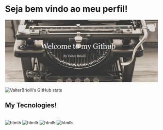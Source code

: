 # **Seja bem vindo ao meu perfil!**

![Welcome](https://github.com/ValterBriolli/ValterBriolli/blob/main/Machine%20BY.png)

![ValterBriolli's GitHub stats](https://github-readme-stats.vercel.app/api?username=ValterBriolli&theme=onedark)

## My Tecnologies!

<div style ='display:inline_block'></br>
<img align ="center" alt='html5' src="https://img.shields.io/badge/HTML5-E34F26?style=for-the-badge&logo=html5&logoColor=white "/>
<img align ="center" alt='html5' src="https://img.shields.io/badge/CSS3-1572B6?style=for-the-badge&logo=css3&logoColor=white "/>
<img align ="center" alt='html5' src="https://img.shields.io/badge/Sass-CC6699?style=for-the-badge&logo=sass&logoColor=white "/>
<img align ="center" alt='html5' src="https://img.shields.io/badge/JavaScript-F7DF1E?style=for-the-badge&logo=javascript&logoColor=black "/>
</div>



